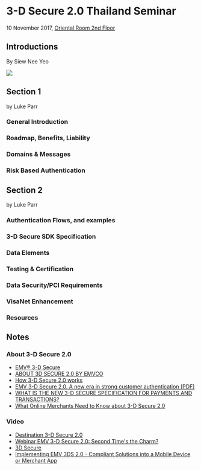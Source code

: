 # 3-D Secure 2.0 Thailand Seminar

10 November 2017, [Oriental Room 2nd Floor](https://goo.gl/maps/BscwtYrbw7r)

## Introductions

By  Siew Nee Yeo

![](https://junlapong.github.io/notes/media/3ds-2.0.png)

## Section 1

by  Luke Parr

### General Introduction

### Roadmap, Benefits, Liability

### Domains & Messages

### Risk Based Authentication

## Section 2

by  Luke Parr

### Authentication Flows, and examples

### 3-D Secure SDK Specification

### Data Elements

### Testing & Certification

### Data Security/PCI Requirements

### VisaNet Enhancement

### Resources



## Notes

### About 3-D Secure 2.0
- [EMV® 3-D Secure](https://www.emvco.com/emv-technologies/3d-secure/)
- [ABOUT 3D SECURE 2.0 BY EMVCO](https://www.gpayments.com/about/3d-secure-2.0)
- [How 3-D Secure 2.0 works](http://www.modirum.com/3dsecure/)
- [EMV 3-D Secure 2.0, A new era in strong customer authentication \(PDF\)](https://worldline.com/content/dam/worldline/documents/publications/brochures/briefing-3dsecure-2p-en-ld.pdf)
- [WHAT IS THE NEW 3-D SECURE SPECIFICATION FOR PAYMENTS AND TRANSACTIONS?](https://goo.gl/xbjCDs)
- [What Online Merchants Need to Know about 3-D Secure 2.0](https://goo.gl/yZLaqc)


### Video
- [Destination 3-D Secure 2.0](https://youtu.be/P_C2JzbRaI8)
- [Webinar EMV 3-D Secure 2.0: Second Time's the Charm?](https://youtu.be/B9ReYBC3p2k)
- [3D Secure](https://youtu.be/B9ReYBC3p2k)
- [Implementing EMV 3DS 2.0 - Compliant Solutions into a Mobile Device or Merchant App](https://youtu.be/S3YTLTJGisw)


